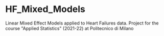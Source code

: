 # HF_Mixed_Models
Linear Mixed Effect Models applied to Heart Failures data. Project for the course "Applied Statistics" (2021-22) at Politecnico di Milano
